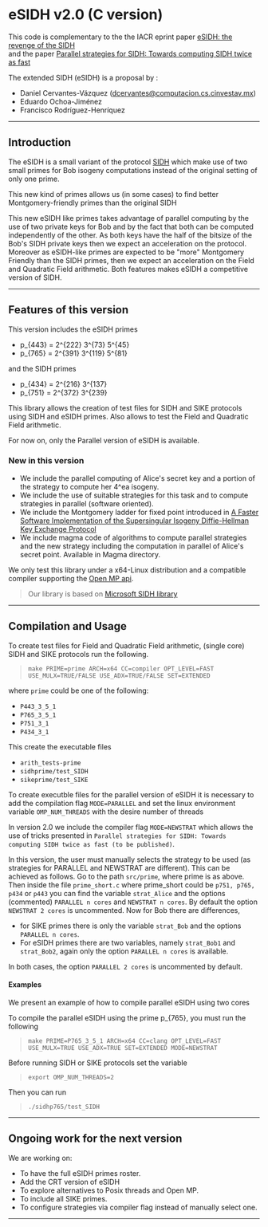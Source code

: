 # eSIDH v2.0 (C version)

This code is complementary to the the IACR eprint paper [eSIDH: the revenge of the SIDH](https://ia.cr/2020/021)   
and the paper [Parallel strategies for SIDH: Towards computing SIDH twice as fast](https://eprint.iacr.org/2020/383)  

The extended SIDH (eSIDH) is a proposal by : 

- Daniel Cervantes-Vázquez (dcervantes@computacion.cs.cinvestav.mx)  
- Eduardo Ochoa-Jiménez  
- Francisco Rodríguez-Henríquez  
***
## Introduction
 The eSIDH is a small variant of the protocol [SIDH](https://sike.org/) 
 which make use of two small primes for Bob isogeny
 computations instead of the original setting of only one prime.
 
 This new kind of primes allows us (in some cases) to find 
 better Montgomery-friendly primes than the original SIDH 
 
 This new eSIDH like primes takes advantage of parallel computing by the use
 of two private keys for Bob and by the fact that both can be computed independently
 of the other. As both keys have the half of the bitsize of the Bob's SIDH 
 private keys then we expect an acceleration on the protocol. 
 Moreover as eSIDH-like primes are expected to be "more" Montgomery Friendly
 than the SIDH primes, then we expect an acceleration on the Field and 
 Quadratic Field arithmetic.
 Both features makes eSIDH a competitive version of SIDH.
***
## Features of this version


This version includes the eSIDH primes

- p_{443} = 2^{222} 3^{73} 5^{45}
- p_{765} = 2^{391} 3^{119} 5^{81}

and the SIDH primes

- p_{434} = 2^{216} 3^{137}
- p_{751} = 2^{372} 3^{239}

This library allows the creation of test files for SIDH and SIKE protocols
using SIDH and eSIDH primes. Also allows to test the Field and Quadratic Field
arithmetic.

For now on, only the Parallel version of eSIDH is available.

### New in this version

- We include the parallel computing of Alice's secret key and a portion of the strategy to compute her 4^ea isogeny.
- We include the use of suitable strategies for this task and to compute strategies in parallel (software oriented).
- We include the Montgomery  ladder for fixed point introduced in [A Faster Software Implementation of the Supersingular Isogeny Diffie-Hellman Key Exchange Protocol](https://eprint.iacr.org/2017/1015) 
- We include magma code of algorithms to compute parallel strategies and the new strategy including the computation in parallel of Alice's secret point. Available in Magma directory. 

We only test this library under a x64-Linux distribution and a compatible
compiler supporting the [Open MP api](https://www.openmp.org/).

>Our library is based on [Microsoft SIDH library](https://github.com/Microsoft/PQCrypto-SIDH)

***
## Compilation and Usage
To create test files for Field and Quadratic Field arithmetic, (single core) SIDH and SIKE
protocols run the following.
>`make PRIME=prime ARCH=x64 CC=compiler OPT_LEVEL=FAST USE_MULX=TRUE/FALSE USE_ADX=TRUE/FALSE SET=EXTENDED`

where `prime` could be one of the following:

- `P443_3_5_1`
- `P765_3_5_1`
- `P751_3_1`
- `P434_3_1`

This create the executable files 

- `arith_tests-prime`
- `sidhprime/test_SIDH`
- `sikeprime/test_SIKE`

To create executble files for the parallel version of eSIDH it is
necessary to add the compilation flag `MODE=PARALLEL` and set the
linux environment variable `OMP_NUM_THREADS` with the desire number of threads

In version 2.0 we include the compiler flag `MODE=NEWSTRAT` which allows the use of tricks presented
in `Parallel strategies for SIDH: Towards computing SIDH twice as fast (to be published)`.

In this version, the user must manually selects the strategy to be used (as strategies for PARALLEL and NEWSTRAT are different).
This can be achieved as follows.
Go to the path `src/prime`, where prime is as above. Then inside the file `prime_short.c` where prime_short 
could be `p751, p765, p434` or `p443` you can find the variable `strat_Alice` and the options (commented) `PARALLEL n cores`
and `NEWSTRAT n cores`. By default the option `NEWSTRAT 2 cores` is uncommented.
Now for Bob there are differences,

- for SIKE primes  there is only the variable `strat_Bob` and the options  `PARALLEL n cores`.  
- For eSIDH primes there are two variables, namely `strat_Bob1` and `strat_Bob2`, again only the option `PARALLEL n cores` is available.

In both cases, the option `PARALLEL 2 cores` is uncommented by default.

#### Examples
We present an example of how to compile parallel eSIDH using two cores

To compile the parallel eSIDH  using the prime p_{765}, you must run the following 
> `make PRIME=P765_3_5_1 ARCH=x64 CC=clang OPT_LEVEL=FAST USE_MULX=TRUE USE_ADX=TRUE SET=EXTENDED MODE=NEWSTRAT`

Before running SIDH or SIKE protocols set the variable
> `export OMP_NUM_THREADS=2`

Then you can run
> `./sidhp765/test_SIDH`
***

## Ongoing work for the next version

We are working on: 

- To have the full eSIDH primes roster.
- Add the CRT version of eSIDH
- To explore alternatives to Posix threads and Open MP.
- To include all SIKE primes.
- To configure strategies via compiler flag instead of manually select one.
***
